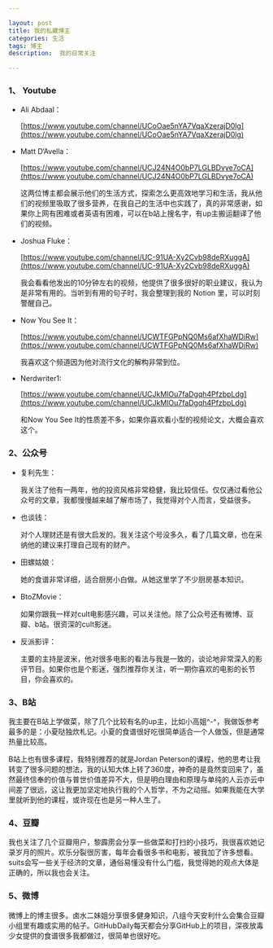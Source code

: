 ```yaml
---

layout: post
title: 我的私藏博主
categories: 生活
tags: 博主
description:  我的日常关注

---
```


### 1、 Youtube

- Ali Abdaal：

  [https://www.youtube.com/channel/UCoOae5nYA7VqaXzerajD0lg](https://www.youtube.com/channel/UCoOae5nYA7VqaXzerajD0lg)

- Matt D‘Avella：

  [https://www.youtube.com/channel/UCJ24N4O0bP7LGLBDvye7oCA](https://www.youtube.com/channel/UCJ24N4O0bP7LGLBDvye7oCA)

  这两位博主都会展示他们的生活方式，探索怎么更高效地学习和生活，我从他们的视频里吸取了很多营养，在我自己的生活中也实践了，真的非常感谢，如果你上网有困难或者英语有困难，可以在b站上搜名字，有up主搬运翻译了他们的视频。

- Joshua Fluke：

  [https://www.youtube.com/channel/UC-91UA-Xy2Cvb98deRXuggA](https://www.youtube.com/channel/UC-91UA-Xy2Cvb98deRXuggA)

  我会看看他发出的10分钟左右的视频，他提供了很多很好的职业建议，我认为是非常有用的。当听到有用的句子时，我会整理到我的 Notion 里，可以时刻警醒自己。

- Now You See It：

  [https://www.youtube.com/channel/UCWTFGPpNQ0Ms6afXhaWDiRw](https://www.youtube.com/channel/UCWTFGPpNQ0Ms6afXhaWDiRw)

  我喜欢这个频道因为他对流行文化的解构非常到位。

- Nerdwriter1:

  [https://www.youtube.com/channel/UCJkMlOu7faDgqh4PfzbpLdg](https://www.youtube.com/channel/UCJkMlOu7faDgqh4PfzbpLdg)

  和Now You See It的性质差不多，如果你喜欢看小型的视频论文，大概会喜欢这个。

### 2、公众号

- 复利先生：

  我关注了他有一两年，他的投资风格非常稳健，我比较信任。仅仅通过看他公众号的文章，我都慢慢越来越了解市场了，我觉得对个人而言，受益很多。

- 也谈钱：

  对个人理财还是有很大启发的。我关注这个号没多久，看了几篇文章，也在采纳他的建议来打理自己现有的财产。

- 田螺姑娘：

  她的食谱非常详细，适合厨房小白做。从她这里学了不少厨房基本知识。

- BtoZMovie：

  如果你跟我一样对cult电影感兴趣，可以关注他。除了公众号还有微博、豆瓣、b站。很资深的cult影迷。

- 反派影评：

  主要的主持是波米，他对很多电影的看法与我是一致的，谈论地非常深入的影评节目。如果你也是个影迷，强烈推荐你关注，听一期你喜欢的电影的长节目，你会喜欢的。

### 3、B站

我主要在B站上学做菜，除了几个比较有名的up主，比如小高姐^-^，我做饭参考最多的是：小夏哒独炊札记。小夏的食谱很好吃很简单适合一个人做饭，但是通常热量比较高。

B站上也有很多课程，我特别推荐的就是Jordan Peterson的课程，他的思考让我转变了很多问题的想法，我的认知大体上转了360度，神奇的是竟然变回来了，虽然最终信奉的价值与普世价值差异不大，但是明白理由和原理与单纯的人云亦云中间差了很远，这让我更加坚定地执行我的个人哲学，不为之动摇。如果我能在大学里就听到他的课程，或许现在也是另一种人生了。

### 4、豆瓣

我也关注了几个豆瓣用户，黎霹雳会分享一些做菜和打扫的小技巧，我很喜欢她记录岁月的照片。欢乐分裂很厉害，每年会看很多书和电影，被我加了许多想看。suits会写一些关于经济的文章，通俗易懂没有什么门槛，我觉得她的观点大体是正确的，所以我也会关注。

### 5、微博

微博上的博主很多。卤水二妹姐分享很多健身知识，八组今天安利什么会集合豆瓣小组里有趣或实用的帖子。GitHubDaily每天都会分享GitHub上的项目，深夜放毒少女提供的食谱很多我都做过，很简单也很好吃。